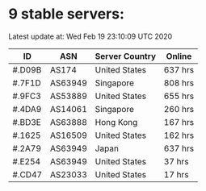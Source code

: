 # 9 stable servers:

Latest update at: Wed Feb 19 23:10:09 UTC 2020

| ID | ASN | Server Country | Online |
| -- | --- | -------------- | ------ |
| #.D09B | AS174 | United States | 637 hrs |
| #.7F1D | AS63949 | Singapore | 808 hrs |
| #.9FC3 | AS53889 | United States | 655 hrs |
| #.4DA9 | AS14061 | Singapore | 260 hrs |
| #.BD3E | AS63888 | Hong Kong | 167 hrs |
| #.1625 | AS16509 | United States | 162 hrs |
| #.2A79 | AS63949 | Japan | 637 hrs |
| #.E254 | AS63949 | United States | 37 hrs |
| #.CD47 | AS23033 | United States | 17 hrs |

